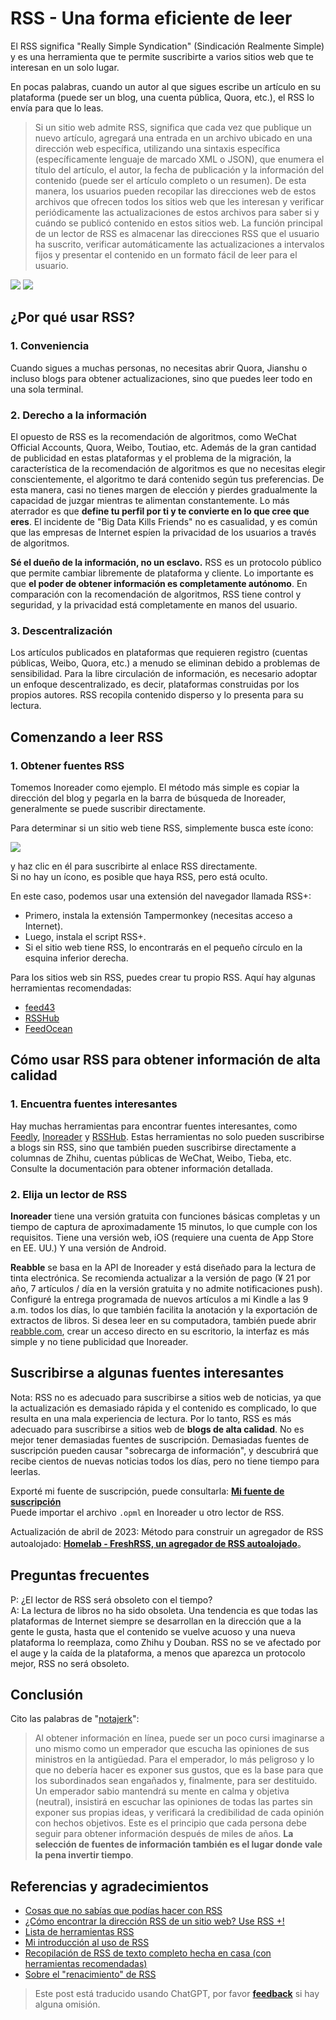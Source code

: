 # RSS - Una forma eficiente de leer

El RSS significa "Really Simple Syndication" (Sindicación Realmente Simple) y es una herramienta que te permite suscribirte a varios sitios web que te interesan en un solo lugar.

En pocas palabras, cuando un autor al que sigues escribe un artículo en su plataforma (puede ser un blog, una cuenta pública, Quora, etc.), el RSS lo envía para que lo leas.

> Si un sitio web admite RSS, significa que cada vez que publique un nuevo artículo, agregará una entrada en un archivo ubicado en una dirección web específica, utilizando una sintaxis específica (específicamente lenguaje de marcado XML o JSON), que enumera el título del artículo, el autor, la fecha de publicación y la información del contenido (puede ser el artículo completo o un resumen). De esta manera, los usuarios pueden recopilar las direcciones web de estos archivos que ofrecen todos los sitios web que les interesan y verificar periódicamente las actualizaciones de estos archivos para saber si y cuándo se publicó contenido en estos sitios web. La función principal de un lector de RSS es almacenar las direcciones RSS que el usuario ha suscrito, verificar automáticamente las actualizaciones a intervalos fijos y presentar el contenido en un formato fácil de leer para el usuario.

![](https://wiki-media-1253965369.cos.ap-guangzhou.myqcloud.com/img/20200225145439.png)
![](https://wiki-media-1253965369.cos.ap-guangzhou.myqcloud.com/img/20200225145502.png)

## ¿Por qué usar RSS?

### 1. Conveniencia

Cuando sigues a muchas personas, no necesitas abrir Quora, Jianshu o incluso blogs para obtener actualizaciones, sino que puedes leer todo en una sola terminal.

### 2. Derecho a la información

El opuesto de RSS es la recomendación de algoritmos, como WeChat Official Accounts, Quora, Weibo, Toutiao, etc. Además de la gran cantidad de publicidad en estas plataformas y el problema de la migración, la característica de la recomendación de algoritmos es que no necesitas elegir conscientemente, el algoritmo te dará contenido según tus preferencias. De esta manera, casi no tienes margen de elección y pierdes gradualmente la capacidad de juzgar mientras te alimentan constantemente. Lo más aterrador es que **define tu perfil por ti y te convierte en lo que cree que eres**. El incidente de "Big Data Kills Friends" no es casualidad, y es común que las empresas de Internet espíen la privacidad de los usuarios a través de algoritmos.

**Sé el dueño de la información, no un esclavo.** RSS es un protocolo público que permite cambiar libremente de plataforma y cliente. Lo importante es que **el poder de obtener información es completamente autónomo**. En comparación con la recomendación de algoritmos, RSS tiene control y seguridad, y la privacidad está completamente en manos del usuario.

### 3. Descentralización

Los artículos publicados en plataformas que requieren registro (cuentas públicas, Weibo, Quora, etc.) a menudo se eliminan debido a problemas de sensibilidad. Para la libre circulación de información, es necesario adoptar un enfoque descentralizado, es decir, plataformas construidas por los propios autores. RSS recopila contenido disperso y lo presenta para su lectura.

## Comenzando a leer RSS

### 1. Obtener fuentes RSS

Tomemos Inoreader como ejemplo. El método más simple es copiar la dirección del blog y pegarla en la barra de búsqueda de Inoreader, generalmente se puede suscribir directamente.

Para determinar si un sitio web tiene RSS, simplemente busca este ícono:

![](https://wiki-media-1253965369.cos.ap-guangzhou.myqcloud.com/img/rss.png)

y haz clic en él para suscribirte al enlace RSS directamente.  
Si no hay un ícono, es posible que haya RSS, pero está oculto.

En este caso, podemos usar una extensión del navegador llamada RSS+:

- Primero, instala la extensión Tampermonkey (necesitas acceso a Internet).
- Luego, instala el script RSS+.
- Si el sitio web tiene RSS, lo encontrarás en el pequeño círculo en la esquina inferior derecha.

Para los sitios web sin RSS, puedes crear tu propio RSS. Aquí hay algunas herramientas recomendadas:

- [feed43](http://feed43.com/)
- [RSSHub](https://docs.rsshub.app/#%E5%BE%AE%E5%8D%9A)
- [FeedOcean](https://feedocean.com/?lang=zh-CN)

## Cómo usar RSS para obtener información de alta calidad

### 1. Encuentra fuentes interesantes

Hay muchas herramientas para encontrar fuentes interesantes, como [Feedly](https://feedly.com/), [Inoreader](https://www.inoreader.com/) y [RSSHub](https://docs.rsshub.app/). Estas herramientas no solo pueden suscribirse a blogs sin RSS, sino que también pueden suscribirse directamente a columnas de Zhihu, cuentas públicas de WeChat, Weibo, Tieba, etc. Consulte la documentación para obtener información detallada.

### 2. Elija un lector de RSS

**Inoreader** tiene una versión gratuita con funciones básicas completas y un tiempo de captura de aproximadamente 15 minutos, lo que cumple con los requisitos. Tiene una versión web, iOS (requiere una cuenta de App Store en EE. UU.) Y una versión de Android.

**Reabble** se basa en la API de Inoreader y está diseñado para la lectura de tinta electrónica. Se recomienda actualizar a la versión de pago (¥ 21 por año, 7 artículos / día en la versión gratuita y no admite notificaciones push). Configuré la entrega programada de nuevos artículos a mi Kindle a las 9 a.m. todos los días, lo que también facilita la anotación y la exportación de extractos de libros. Si desea leer en su computadora, también puede abrir [reabble.com](https://reabble.com), crear un acceso directo en su escritorio, la interfaz es más simple y no tiene publicidad que Inoreader.

## Suscribirse a algunas fuentes interesantes

Nota: RSS no es adecuado para suscribirse a sitios web de noticias, ya que la actualización es demasiado rápida y el contenido es complicado, lo que resulta en una mala experiencia de lectura. Por lo tanto, RSS es más adecuado para suscribirse a sitios web de **blogs de alta calidad**. No es mejor tener demasiadas fuentes de suscripción. Demasiadas fuentes de suscripción pueden causar "sobrecarga de información", y descubrirá que recibe cientos de nuevas noticias todos los días, pero no tiene tiempo para leerlas.

Exporté mi fuente de suscripción, puede consultarla: [**Mi fuente de suscripción**](https://wiki-media-1253965369.cos.ap-guangzhou.myqcloud.com/doc/Blogs.opml)  
Puede importar el archivo `.opml` en Inoreader u otro lector de RSS.

Actualización de abril de 2023: Método para construir un agregador de RSS autoalojado: [**Homelab - FreshRSS, un agregador de RSS autoalojado**](https://wiki-power.com/es/Homelab-%E8%87%AA%E6%89%98%E7%AE%A1RSS%E8%81%9A%E5%90%88%E5%99%A8FreshRSS/)。

## Preguntas frecuentes

P: ¿El lector de RSS será obsoleto con el tiempo?  
A: La lectura de libros no ha sido obsoleta. Una tendencia es que todas las plataformas de Internet siempre se desarrollan en la dirección que a la gente le gusta, hasta que el contenido se vuelve acuoso y una nueva plataforma lo reemplaza, como Zhihu y Douban. RSS no se ve afectado por el auge y la caída de la plataforma, a menos que aparezca un protocolo mejor, RSS no será obsoleto.

## Conclusión

Cito las palabras de "[notajerk](https://sspai.com/user/701048/updates)":

> Al obtener información en línea, puede ser un poco cursi imaginarse a uno mismo como un emperador que escucha las opiniones de sus ministros en la antigüedad. Para el emperador, lo más peligroso y lo que no debería hacer es exponer sus gustos, que es la base para que los subordinados sean engañados y, finalmente, para ser destituido. Un emperador sabio mantendrá su mente en calma y objetiva (neutral), insistirá en escuchar las opiniones de todas las partes sin exponer sus propias ideas, y verificará la credibilidad de cada opinión con hechos objetivos. Este es el principio que cada persona debe seguir para obtener información después de miles de años. **La selección de fuentes de información también es el lugar donde vale la pena invertir tiempo**.

## Referencias y agradecimientos

- [Cosas que no sabías que podías hacer con RSS](https://sspai.com/post/34280)
- [¿Cómo encontrar la dirección RSS de un sitio web? Use RSS +!](https://blog.wizos.me/20181022-258.html)
- [Lista de herramientas RSS](https://blog.wizos.me/20180412-134.html)
- [Mi introducción al uso de RSS](https://www.cnblogs.com/buwuliao/p/8379549.html)
- [Recopilación de RSS de texto completo hecha en casa (con herramientas recomendadas)](https://www.douban.com/note/522518464/)
- [Sobre el "renacimiento" de RSS](https://sspai.com/post/43998)

> Este post está traducido usando ChatGPT, por favor [**feedback**](https://github.com/linyuxuanlin/Wiki_MkDocs/issues/new) si hay alguna omisión.
